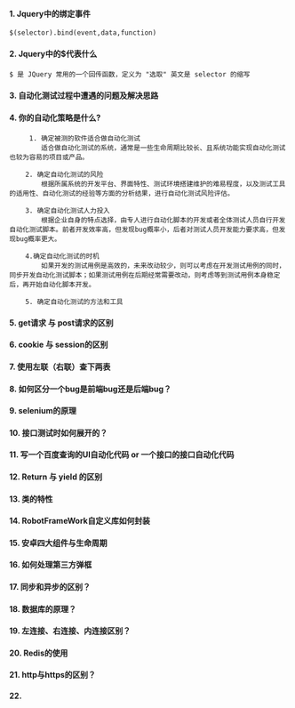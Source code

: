 #### 1. Jquery中的绑定事件
    $(selector).bind(event,data,function)
 

#### 2. Jquery中的$代表什么
    $ 是 JQuery 常用的一个回传函数，定义为 "选取" 英文是 selector 的缩写


#### 3. 自动化测试过程中遭遇的问题及解决思路


#### 4. 你的自动化策略是什么?
         1. 确定被测的软件适合做自动化测试
            适合做自动化测试的系统，通常是一些生命周期比较长、且系统功能实现自动化测试也较为容易的项目或产品。

        2. 确定自动化测试的风险
            根据所属系统的开发平台、界面特性、测试环境搭建维护的难易程度，以及测试工具的适用性、自动化测试的经验等方面的分析结果，进行自动化测试风险评估。

        3. 确定自动化测试人力投入
            根据企业自身的特点选择，由专人进行自动化脚本的开发或者全体测试人员自行开发自动化测试脚本。前者开发效率高，但发现bug概率小，后者对测试人员开发能力要求高，但发现bug概率更大。

        4.确定自动化测试的时机
            如果开发的测试用例是高效的，未来改动较少，则可以考虑在开发测试用例的同时，同步开发自动化测试脚本；如果测试用例在后期经常需要改动，则考虑等到测试用例本身稳定后，再开始自动化脚本开发。

        5. 确定自动化测试的方法和工具
  
        
#### 5. get请求 与 post请求的区别


#### 6. cookie 与 session的区别


#### 7. 使用左联（右联）查下两表


#### 8. 如何区分一个bug是前端bug还是后端bug？


#### 9. selenium的原理


#### 10. 接口测试时如何展开的？


#### 11. 写一个百度查询的UI自动化代码 or  一个接口的接口自动化代码


#### 12. Return 与 yield 的区别


#### 13. 类的特性


#### 14. RobotFrameWork自定义库如何封装


#### 15. 安卓四大组件与生命周期


#### 16. 如何处理第三方弹框


#### 17. 同步和异步的区别？


#### 18. 数据库的原理？


#### 19. 左连接、右连接、内连接区别？


#### 20. Redis的使用


#### 21. http与https的区别？


#### 22. 